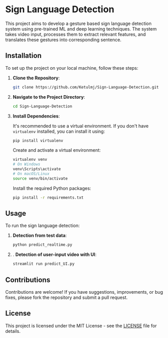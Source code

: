 # Sign Language Detection

This project aims to develop a gesture based sign language detection system using pre-trained ML and deep learning techniques. The system takes video input, processes them to extract relevant features, and translates these gestures into corresponding sentence.

## Installation

To set up the project on your local machine, follow these steps:

1. **Clone the Repository**:

   ```bash
   git clone https://github.com/Ketulmj/Sign-Language-Detection.git
   ```

2. **Navigate to the Project Directory**:

   ```bash
   cd Sign-Language-Detection
   ```

3. **Install Dependencies**:

   It's recommended to use a virtual environment. If you don't have `virtualenv` installed, you can install it using:

   ```bash
   pip install virtualenv
   ```

   Create and activate a virtual environment:

   ```bash
   virtualenv venv
   # On Windows
   venv\Scripts\activate
   # On macOS/Linux
   source venv/bin/activate
   ```

   Install the required Python packages:

   ```bash
   pip install -r requirements.txt
   ```

## Usage

To run the sign language detection:

1. **Detection from test data**:

   ```bash
   python predict_realtime.py
   ```
2. . **Detection of user-input video with UI**:

   ```bash
   streamlit run predict_UI.py
   ```

## Contributions

Contributions are welcome! If you have suggestions, improvements, or bug fixes, please fork the repository and submit a pull request.

## License

This project is licensed under the MIT License - see the [LICENSE](LICENSE) file for details.

